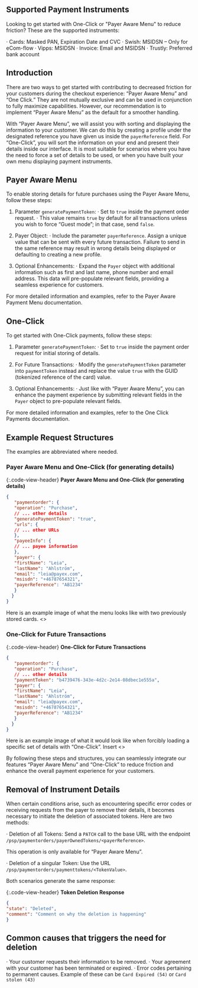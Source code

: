 
## Supported Payment Instruments

Looking to get started with One-Click or "Payer Aware Menu" to reduce
friction? These are the supported instruments:

· Cards: Masked PAN, Expiration Date and CVC
· Swish: MSIDSN – Only for eCom-flow
· Vipps: MSIDSN
· Invoice: Email and MSIDSN
· Trustly: Preferred bank account

## Introduction

There are two ways to get started with contributing to decreased friction for
your customers during the checkout experience: “Payer Aware Menu” and “One
Click.” They are not mutually exclusive and can be used in conjunction to fully
maximize capabilities. However, our recommendation is to implement “Payer Aware
Menu” as the default for a smoother handling.

With “Payer Aware Menu”, we will assist you with sorting and displaying the
information to your customer. We can do this by creating a profile under the
designated reference you have given us inside the `payerReference` field. For
“One-Click”, you will sort the information on your end and present their details
inside our interface. It is most suitable for scenarios where you have the need
to force a set of details to be used, or when you have built your own menu
displaying payment instruments.

## Payer Aware Menu

To enable storing details for future purchases using the Payer Aware Menu,
follow these steps:

1.  Parameter `generatePaymentToken`:
· Set to `true` inside the payment order request.
· This value remains `true` by default for all transactions unless you wish to
  force “Guest mode”; in that case, send `false`.

2.  Payer Object:
· Include the parameter `payerReference`. Assign a unique value that can be sent
with every future transaction. Failure to send in the same reference may result
in wrong details being displayed or defaulting to creating a new profile.

3.  Optional Enhancements:
· Expand the `Payer` object with additional information such as first and last
name, phone number and email address. This data will pre-populate relevant
fields, providing a seamless experience for customers.

For more detailed information and examples, refer to the Payer Aware Payment
Menu documentation.

## One-Click

To get started with One-Click payments, follow these steps:

1.  Parameter `generatePaymentToken`:
· Set to `true` inside the payment order request for initial storing of details.

2.  For Future Transactions:
· Modify the `generatePaymentToken` parameter into `paymentToken` instead and
replace the value `true` with the GUID (tokenized reference of the card) value.

3.  Optional Enhancements:
· Just like with “Payer Aware Menu”, you can enhance the payment experience by
submitting relevant fields in the `Payer` object to pre-populate relevant
fields.

For more detailed information and examples, refer to the One Click Payments
documentation.

## Example Request Structures

The examples are abbreviated where needed.

### Payer Aware Menu and One-Click (for generating details)

{:.code-view-header}
**Payer Aware Menu and One-Click (for generating details)**

```json
{
   "paymentorder": {
   "operation": "Purchase",
   // ... other details
   "generatePaymentToken": "true",
   "urls": {
   // ... other URLs
   },
   "payeeInfo": {
   // ... payee information
   },
   "payer": {
   "firstName": "Leia",
   "lastName": "Ahlström",
   "email": "leia@payex.com",
   "msisdn": "+46787654321",
   "payerReference": "AB1234"
   }
  }
}
```

Here is an example image of what the menu looks like with two previously stored
cards.
<<Insert Image PAM1>>

### One-Click for Future Transactions

{:.code-view-header}
**One-Click for Future Transactions**

```json
{
   "paymentorder": {
   "operation": "Purchase",
   // ... other details
   "paymentToken": "b4739476-343e-4d2c-2e14-08dbec1e555a",
   "payer": {
   "firstName": "Leia",
   "lastName": "Ahlström",
   "email": "leia@payex.com",
   "msisdn": "+46787654321",
   "payerReference": "AB1234"
   }
  }
}
```

Here is an example image of what it would look like when forcibly loading a
specific set of details with “One-Click”.
Insert <<OC1>>

By following these steps and structures, you can seamlessly integrate our
features “Payer Aware Menu” and “One-Click” to reduce friction and enhance the
overall payment experience for your customers.

## Removal of Instrument Details

When certain conditions arise, such as encountering specific error codes or
receiving requests from the payer to remove their details, it becomes necessary
to initiate the deletion of associated tokens. Here are two methods:

· Deletion of all Tokens:
Send a `PATCH` call to the base URL with the endpoint
`/psp/paymentorders/payerOwnedTokens/<payerReference>`.

This operation is only available for “Payer Aware Menu”.

· Deletion of a singular Token:
Use the URL `/psp/paymentorders/paymenttokens/<TokenValue>`.

Both scenarios generate the same response:

{:.code-view-header}
**Token Deletion Response**

```json
{
"state": "Deleted",
"comment": "Comment on why the deletion is happening"
}
```

## Common causes that triggers the need for deletion

· Your customer requests their information to be removed.
· Your agreement with your customer has been terminated or expired.
· Error codes pertaining to permanent causes. Example of these can be
  `Card Expired (54)` or `Card stolen (43)`
